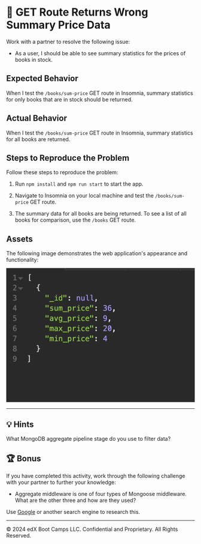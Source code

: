 # 🐛 GET Route Returns Wrong Summary Price Data

Work with a partner to resolve the following issue:

* As a user, I should be able to see summary statistics for the prices of books in stock.

## Expected Behavior

When I test the `/books/sum-price` GET route in Insomnia, summary statistics for only books that are in stock should be returned.

## Actual Behavior

When I test the `/books/sum-price` GET route in Insomnia, summary statistics for all books are returned.

## Steps to Reproduce the Problem

Follow these steps to reproduce the problem:

1. Run `npm install` and `npm run start` to start the app.

2. Navigate to Insomnia on your local machine and test the `/books/sum-price` GET route.

3. The summary data for all books are being returned. To see a list of all books for comparison, use the `/books` GET route.

## Assets

The following image demonstrates the web application's appearance and functionality:

![Returned data showing only in-stock summary books.](./assets/image_1.png)

---

## 💡 Hints

What MongoDB aggregate pipeline stage do you use to filter data?

## 🏆 Bonus

If you have completed this activity, work through the following challenge with your partner to further your knowledge:

* Aggregate middleware is one of four types of Mongoose middleware. What are the other three and how are they used?

Use [Google](https://www.google.com) or another search engine to research this.

---
© 2024 edX Boot Camps LLC. Confidential and Proprietary. All Rights Reserved.
